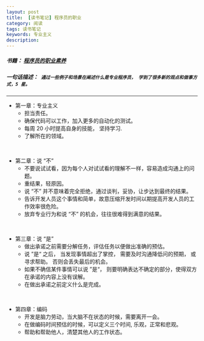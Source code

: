 ```yaml
---
layout: post
title:  [读书笔记] 程序员的职业
category: 阅读
tags: 读书笔记
keywords: 专业主义
description: 
---  
```

##### 书籍： [程序员的职业素养](http://book.douban.com/subject/11614538/)

##### 一句话描述：``` 通过一些例子和场景在阐述什么是专业程序员， 学到了很多新的观点和做事方式，5 星。```

---

* 第一章：专业主义
	* 担当责任。
	* 确保代码可以工作，加入更多的自动化的测试。
	* 每周 20 小时提高自身的技能， 坚持学习.
	* 了解所在的领域。  
<br>

* 第二章：说 “不”
	* 不要说试试看，因为每个人对试试看的理解不一样，容易造成沟通上的问题。
	* 重结果，轻原因。
	* 说 “不” 并不意味着完全拒绝，通过谈判，妥协，让步达到最终的结果。
	* 告诉开发人员这个事情和简单，故意压缩开发时间以期提高开发人员的工作效率很危险。
	* 放弃专业行为和说 “不” 的机会，往往很难得到满意的结果。  
<br>

* 第三章：说 “是”
	* 做出承诺之前需要分解任务，评估任务以便做出准确的预估。
	* 说 ”是“ 之后， 当发现事情超出了掌控， 需要及时沟通降低问的预期， 或寻求帮助。 否则会丢失最后的机会。
	* 如果不确信某件事情可以说 ”是“， 则要明确表达不确定的部分，使得双方在承诺的内容上没有误解。
	* 在做出承诺之前定义什么是完成。  	
<br>

* 第四章：编码
	* 开发是脑力劳动，当大脑不在状态的时候，需要离开一会。
	* 在做编码时间预估的时候，可以定义三个时间, 乐观，正常和悲观。
	* 帮助和帮助他人，清楚其他人的工作状态。 

